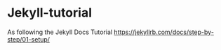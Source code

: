 # Jekyll-tutorial
As following the Jekyll Docs Tutorial
https://jekyllrb.com/docs/step-by-step/01-setup/
